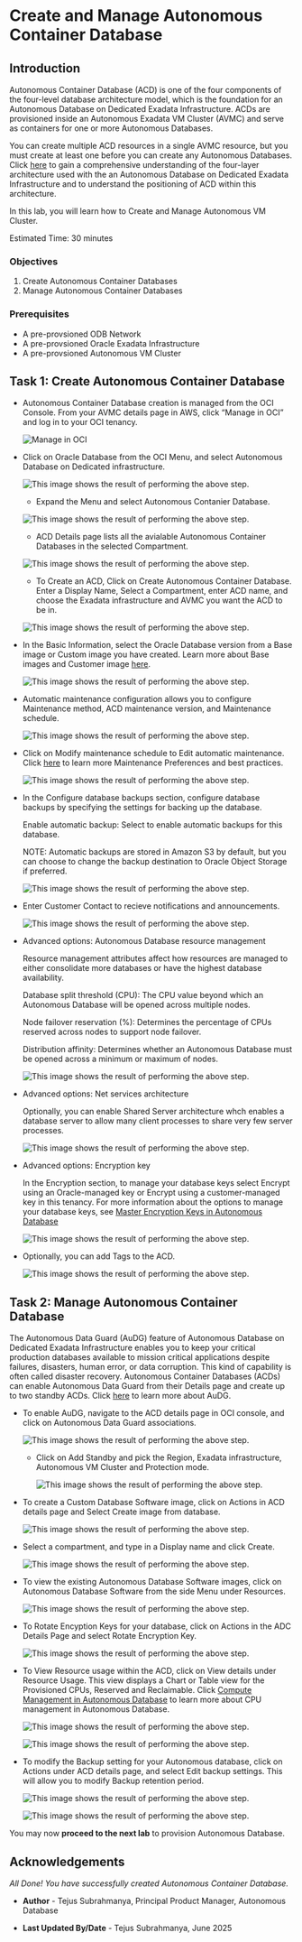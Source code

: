 # Create and Manage Autonomous Container Database

## Introduction
Autonomous Container Database (ACD) is one of the four components of the four-level database architecture model, which is the foundation for an Autonomous Database on Dedicated Exadata Infrastructure. ACDs are provisioned inside an Autonomous Exadata VM Cluster (AVMC) and serve as containers for one or more Autonomous Databases.

You can create multiple ACD resources in a single AVMC resource, but you must create at least one before you can create any Autonomous Databases. Click [here](https://docs.oracle.com/en/cloud/paas/autonomous-database/dedicated/adbaa/index.html#GUID-268B36E1-87D8-4649-A370-226E2AE3FC5C) to gain a comprehensive understanding of the four-layer architecture used with the an Autonomous Database on Dedicated Exadata Infrastructure and to understand the positioning of ACD within this architecture.

In this lab, you will learn how to Create and Manage Autonomous VM Cluster.

Estimated Time: 30 minutes


### Objectives

1. Create Autonomous Container Databases
2. Manage Autonomous Container Databases

### Prerequisites
- A pre-provsioned ODB Network
- A pre-provsioned Oracle Exadata Infrastructure
- A pre-provsioned Autonomous VM Cluster


## Task 1: Create Autonomous Container Database

- Autonomous Container Database creation is managed from the OCI Console. From your AVMC details page in AWS, click “Manage in OCI” and log in to your OCI tenancy.

  ![Manage in OCI](./images/manageinoci.png " ")

- Click on Oracle Database from the OCI Menu, and select Autonomous Database on Dedicated infrastructure.

  ![This image shows the result of performing the above step.](./images/adb.png " ")

  - Expand the Menu and select Autonomous Contanier Database.

  ![This image shows the result of performing the above step.](./images/acd.png " ")

  - ACD Details page lists all the avialable Autonomous Container Databases in the selected Compartment.

  ![This image shows the result of performing the above step.](./images/acdhome.png " ")

  - To Create an ACD, Click on Create Autonomous Container Database. Enter a Display Name, Select a Compartment, enter ACD name, and choose the Exadata infrastructure and AVMC you want the ACD to be in. 

  ![This image shows the result of performing the above step.](./images/createacd.png " ")

- In the Basic Information, select the Oracle Database version from a Base image or Custom image you have created. Learn more about Base images and Customer image [here](https://docs.oracle.com/en/cloud/paas/autonomous-database/dedicated/adbaz/).

  ![This image shows the result of performing the above step.](./images/basicinfo.png " ")


- Automatic maintenance configuration allows you to configure Maintenance method, ACD maintenance version, and Maintenance schedule.

  ![This image shows the result of performing the above step.](./images/maintenance.png " ")

- Click on Modify maintenance schedule to Edit automatic maintenance. Click [here](https://docs.oracle.com/en/cloud/paas/autonomous-database/dedicated/uzzru/index.html) to learn more Maintenance Preferences and best practices.

  ![This image shows the result of performing the above step.](./images/updatemaintenance.png " ")

- In the Configure database backups section, configure database backups by specifying the settings for backing up the database.

  Enable automatic backup: Select to enable automatic backups for this database.
  
  NOTE: Automatic backups are stored in Amazon S3 by default, but you can choose to change the backup destination to Oracle Object Storage if preferred.

  ![This image shows the result of performing the above step.](./images/backup.png " ")

- Enter Customer Contact to recieve notifications and announcements.

  ![This image shows the result of performing the above step.](./images/contacts.png " ")

- Advanced options: Autonomous Database resource management 
  
    Resource management attributes affect how resources are managed to either consolidate more databases or have the highest database availability.
    
    Database split threshold (CPU): The CPU value beyond which an Autonomous Database will be opened across multiple nodes.
    
    Node failover reservation (%): Determines the percentage of CPUs reserved across nodes to support node failover.
    
    Distribution affinity: Determines whether an Autonomous Database must be opened across a minimum or maximum of nodes.

  ![This image shows the result of performing the above step.](./images/resourcemanagement.png " ")

- Advanced options: Net services architecture

    Optionally, you can enable Shared Server architecture whch enables a database server to allow many client processes to share very few server processes. 

  ![This image shows the result of performing the above step.](./images/sharedserver.png " ")

- Advanced options: Encryption key

    In the Encryption section, to manage your database keys select Encrypt using an Oracle-managed key or Encrypt using a customer-managed key in this tenancy.  For more information about the options to manage your database keys, see [Master Encryption Keys in Autonomous Database](https://docs.oracle.com/en/cloud/paas/autonomous-database/dedicated/adbcz/index.html#articletitle)

  ![This image shows the result of performing the above step.](./images/keys.png " ")

- Optionally, you can add Tags to the ACD. 

  ![This image shows the result of performing the above step.](./images/tags.png " ")


## Task 2: Manage Autonomous Container Database

  The Autonomous Data Guard (AuDG) feature of Autonomous Database on Dedicated Exadata Infrastructure enables you to keep your critical production databases available to mission critical applications despite failures, disasters, human error, or data corruption. This kind of capability is often called disaster recovery.
  Autonomous Container Databases (ACDs) can enable Autonomous Data Guard from their Details page and create up to two standby ACDs. Click [here](https://docs.oracle.com/en/cloud/paas/autonomous-database/dedicated/adbau/index.html#articletitle) to learn more about AuDG.

- To enable AuDG, navigate to the ACD details page in OCI console, and click on Autonomous Data Guard associations.

  ![This image shows the result of performing the above step.](./images/audg.png " ")

  - Click on Add Standby and pick the Region, Exadata infrastructure, Autonomous VM Cluster and Protection mode. 

    ![This image shows the result of performing the above step.](./images/audg1.png " ")

- To create a Custom Database Software image, click on Actions in ACD details page and Select Create image from database. 

    ![This image shows the result of performing the above step.](./images/databaseimage.png " ")

- Select a compartment, and type in a Display name and click Create. 

    ![This image shows the result of performing the above step.](./images/databaseimage1.png " ")

- To view the existing Autonomous Database Software images, click on Autonomous Database Software from the side Menu under Resources. 

    ![This image shows the result of performing the above step.](./images/viewdatabaseimage.png " ")

- To Rotate Encyption Keys for your database, click on Actions in the ADC Details Page and select Rotate Encryption Key.

    ![This image shows the result of performing the above step.](./images/rotatekey.png " ")

- To View Resource usage within the ACD, click on View details under Resource Usage. This view displays a Chart or Table view for the Provisioned CPUs, Reserved and Reclaimable. Click [Compute Management in Autonomous Database](https://docs.oracle.com/en/cloud/paas/autonomous-database/dedicated/cmatt/index.html#articletitle) to learn more about CPU management in Autonomous Database.

    ![This image shows the result of performing the above step.](./images/computemanagement.png " ")

    ![This image shows the result of performing the above step.](./images/computemanagement1.png " ")

- To modify the Backup setting for your Autonomous database, click on Actions under ACD details page, and select Edit backup settings. This will allow you to modify Backup retention period. 

    ![This image shows the result of performing the above step.](./images/editbackup.png " ")
    
    ![This image shows the result of performing the above step.](./images/editbackup1.png " ")


You may now **proceed to the next lab** to provision Autonomous Database.

## Acknowledgements

*All Done! You have successfully created Autonomous Container Database.*

- **Author** - Tejus Subrahmanya, Principal Product Manager, Autonomous Database 

- **Last Updated By/Date** - Tejus Subrahmanya, June 2025